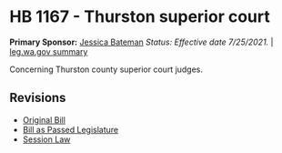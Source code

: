 # HB 1167 - Thurston superior court
**Primary Sponsor:** [Jessica Bateman](/person/leg/jessica.bateman.md)
*Status: Effective date 7/25/2021.* | [leg.wa.gov summary](https://app.leg.wa.gov/billsummary?BillNumber=1167&Year=2021)

Concerning Thurston county superior court judges.

## Revisions
* [Original Bill](1/)
* [Bill as Passed Legislature](1/)
* [Session Law](1/)